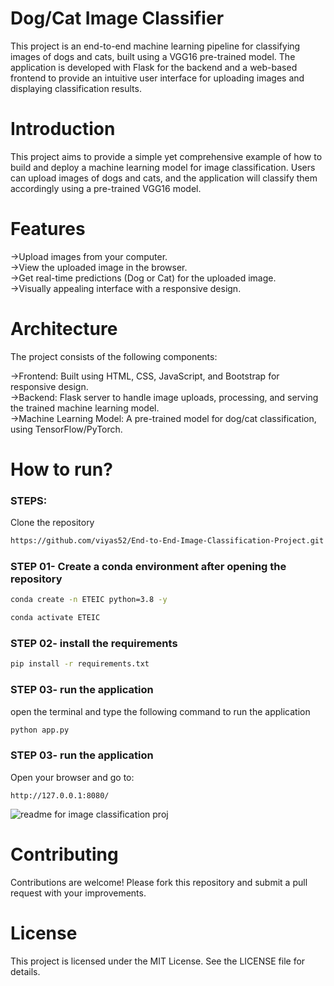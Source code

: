 # Dog/Cat Image Classifier 

This project is an end-to-end machine learning pipeline for classifying images of dogs and cats, built using a VGG16 pre-trained model. The application is developed with Flask for the backend and a web-based frontend to provide an intuitive user interface for uploading images and displaying classification results.

# Introduction
This project aims to provide a simple yet comprehensive example of how to build and deploy a machine learning model for image classification. Users can upload images of dogs and cats, and the application will classify them accordingly using a pre-trained VGG16 model.

# Features
->Upload images from your computer.  
->View the uploaded image in the browser.  
->Get real-time predictions (Dog or Cat) for the uploaded image.  
->Visually appealing interface with a responsive design.  

# Architecture
The project consists of the following components:

->Frontend: Built using HTML, CSS, JavaScript, and Bootstrap for responsive design.  
->Backend: Flask server to handle image uploads, processing, and serving the trained machine learning model.  
->Machine Learning Model: A pre-trained model for dog/cat classification, using TensorFlow/PyTorch.  

# How to run?
### STEPS:

Clone the repository

```bash
https://github.com/viyas52/End-to-End-Image-Classification-Project.git
```

### STEP 01- Create a conda environment after opening the repository

```bash
conda create -n ETEIC python=3.8 -y
```

```bash
conda activate ETEIC
```

### STEP 02- install the requirements
```bash
pip install -r requirements.txt
```

### STEP 03- run the application
open the terminal and type the following command to run the application

```bash
python app.py
```

### STEP 03- run the application
Open your browser and go to:
```arduino
http://127.0.0.1:8080/
```
![readme for image classification proj](https://github.com/user-attachments/assets/5484cb37-2bac-4e19-bda3-7653f22db1a5)

# Contributing
Contributions are welcome! Please fork this repository and submit a pull request with your improvements.

# License
This project is licensed under the MIT License. See the LICENSE file for details.


